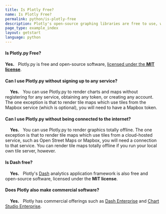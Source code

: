 ```yaml
---
title: Is Plotly Free?
name: Is Plotly Free?
permalink: python/is-plotly-free
description: Plotly's open-source graphing libraries are free to use, work offline and don't require any account registration. Plotly also has commercial offerings, such as Dash Enterprise and Chart Studio Enterprise.
page_type: example_index
layout: getstart
language: python
---
```


#### Is Plotly.py Free?

**Yes.** &nbsp; Plotly.py is free and open-source software, [licensed under the **MIT license**](https://github.com/plotly/plotly.py/blob/master/LICENSE.txt).

#### Can I use Plotly.py without signing up to any service?

&nbsp;  &nbsp; **Yes.** &nbsp; You can use Plotly.py to render charts and maps without registering for any service,
obtaining any token, or creating any account. The one exception is that to render tile maps
which use tiles from the Mapbox service (which is optional), you will need to have a Mapbox token.

#### Can I use Plotly.py without being connected to the internet?

&nbsp;  &nbsp; **Yes.** &nbsp; You can use Plotly.py to render graphics totally offline. The one exception is that to render tile maps
which use tiles from a cloud-hosted service, such as Open Street Maps or Mapbox, you will need a connection to that service. You can render tile maps totally offline if you run your local own tile server, however.

#### Is Dash free?

&nbsp;  &nbsp; **Yes.** &nbsp; Plotly's [Dash](https://plot.ly/dash) analytics application framework is also free and open-source software, licensed under the **MIT license**.

#### Does Plotly also make commercial software?

&nbsp;  &nbsp; **Yes.** &nbsp; Plotly has commercial offerings such as [Dash Enterprise](https://plot.ly/dash) and [Chart Studio Enterprise](https://plot.ly/online-chart-maker/).

